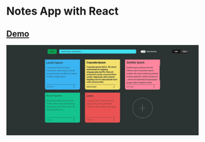 # Notes App with React
## [Demo](https://orbayemre-notesapp.netlify.app/)
![project photo](/projectPhoto.png)
